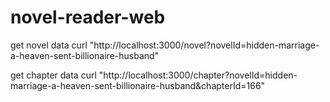# novel-reader-web

get novel data
curl "http://localhost:3000/novel?novelId=hidden-marriage-a-heaven-sent-billionaire-husband"

get chapter data
curl "http://localhost:3000/chapter?novelId=hidden-marriage-a-heaven-sent-billionaire-husband&chapterId=166"